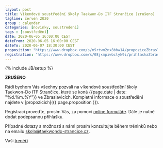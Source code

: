 ```yaml
---
layout: post
title: Víkendové soustředění školy Taekwon-Do ITF Strančice (zrušeno)
tagline: červen 2020
group : calendar
categories: [novinky, soustredeni]
tags : [soustředění]
date: 2020-06-05 16:00:00 CEST
dateFrom: 2020-06-05 16:00:00 CEST
dateTo: 2020-06-07 18:30:00 CEST
proposition: "https://www.dropbox.com/s/m9rtwm2nx8bbw14/propoziceZbraslavice2020.pdf?dl=0"
registration: "https://www.dropbox.com/s/08jxmpiwbclyk9i/prihlaskaZbraslavice2020.pdf?dl=0"
---
```

{% include JB/setup %}

****ZRUŠENO****

Rádi bychom Vás všechny pozvali na víkendové soustředění školy Taekwon-Do ITF Strančice, které se koná {{page.date | date: "%d.%m.%Y"}} ve Zbraslavicích.
Kompletní informace o soustředění najdete v [propozicích]({{ page.proposition }}).

Registraci proveďte, prosím Vás, za pomoci [online formuláře](https://forms.gle/QLjyT67NALb99uhH8). Dále je nutné dodat podepsanou přihlašku.

Případné dotazy a možnosti s námi prosím konzultujte během tréninků nebo na emailu <a href="mailto:skola@taekwondo-strancice.cz">skola@taekwondo-strancice.cz</a>.

Vaši [trenéři](/treneri)
